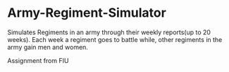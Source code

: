 # Army-Regiment-Simulator
Simulates Regiments in an army through their weekly reports(up to 20 weeks). Each week a regiment goes to battle while, other regiments in the army gain men and women. 

Assignment from FIU
